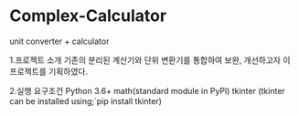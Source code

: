 # Complex-Calculator
unit converter + calculator

1.프로젝트 소개
기존의 분리된 계산기와 단위 변환기를 통합하여 보완, 개선하고자 이 프로젝트를 기획하였다.

2.실행 요구조건
Python 3.6+
math(standard module in PyPl)
tkinter (tkinter can be installed using;`pip install tkinter)

